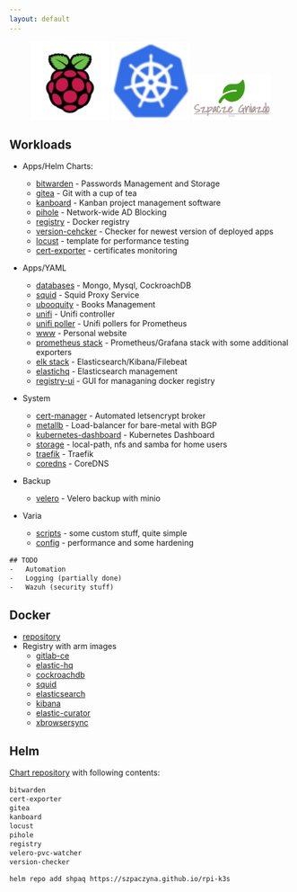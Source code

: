 ```yaml
---
layout: default
---
```


<p align="center">
  <img src="../pics/rpi.png" width="140"/>
  <img src="../pics/k8s.png" width="140"/>
  <img src="../pics/logo.png" width="140"/>
</p>

## Workloads

-   Apps/Helm Charts:
    -   [bitwarden](https://bitwarden.com/) - Passwords Management and Storage
    -   [gitea](https://github.com/jfelten/gitea-helm-chart) - Git with a cup of tea
    -   [kanboard](https://kanboard.org/) - Kanban project management software
    -   [pihole](https://pi-hole.net/) - Network-wide AD Blocking
    -   [registry](https://hub.docker.com/_/registry/) - Docker registry
    -   [version-cehcker](charts/version-checker) - Checker for newest version of deployed apps
    -   [locust](charts/locust) - template for performance testing
    -   [cert-exporter](charts/cert-exporter) - certificates monitoring

-   Apps/YAML
    -   [databases](yaml/db) - Mongo, Mysql, CockroachDB
    -   [squid](yaml/squid) - Squid Proxy Service
    -   [ubooquity](yaml/ubooquity) - Books Management
    -   [unifi](yaml/unifi) - Unifi controller
    -   [unifi poller](yaml/unifi-poller) - Unifi pollers for Prometheus
    -   [www](yaml/www) - Personal website
    -   [prometheus stack](yaml/metrics) - Prometheus/Grafana stack with some additional exporters
    -   [elk stack](yaml/elk) - Elasticsearch/Kibana/Filebeat
    -   [elastichq](yaml/eshq) - Elasticsearch management
    -   [registry-ui](yaml/registry-ui) - GUI for managaning docker registry

-   System
    -   [cert-manager](https://github.com/jetstack/cert-manager) - Automated letsencrypt broker
    -   [metallb](yaml/metallb) - Load-balancer for bare-metal with BGP
    -   [kubernetes-dashboard](yaml/kubernetes-dashboard) - Kubernetes Dashboard
    -   [storage](yaml/storage) - local-path, nfs and samba for home users
    -   [traefik](varia/traefik.yaml) - Traefik
    -   [coredns](varia/coredns.yaml) - CoreDNS

- Backup
    -   [velero](backup/velero) - Velero backup with minio

- Varia
    - [scripts](varia/scripts) - some custom stuff, quite simple
    - [config](varia/config) - performance and some hardening

```
## TODO
-   Automation
-   Logging (partially done)
-   Wazuh (security stuff)
```

## Docker
- [repository](https://github.com/szpaczyna/docker)
- Registry with arm images
    -  [gitlab-ce](https://hub.docker.com/repository/docker/szpaczyn/gitlab-ce)
    -  [elastic-hq](https://hub.docker.com/repository/docker/szpaczyn/elastic-hq)
    -  [cockroachdb](https://hub.docker.com/repository/docker/szpaczyn/cockroachdb)
    -  [squid](https://hub.docker.com/repository/docker/szpaczyn/squid)
    -  [elasticsearch](https://hub.docker.com/repository/docker/szpaczyn/elasticsearch-arm64)
    -   [kibana](https://hub.docker.com/repository/docker/szpaczyn/kibana-arm64)
    -   [elastic-curator](https://hub.docker.com/repository/docker/szpaczyn/elasticsearch-curator)
    -   [xbrowsersync](https://hub.docker.com/repository/docker/szpaczyn/xbrowsersync)

## Helm
[Chart repository](https://szpaczyna.github.io/rpi-k3s) with following contents:

    bitwarden
    cert-exporter
    gitea
    kanboard
    locust
    pihole
    registry
    velero-pvc-watcher
    version-checker

```
helm repo add shpaq https://szpaczyna.github.io/rpi-k3s
```
